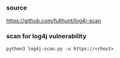 ### source
https://github.com/fullhunt/log4j-scan  

### scan for log4j vulnerability
```
python3 log4j-scan.py -u https://<rhost>
```


